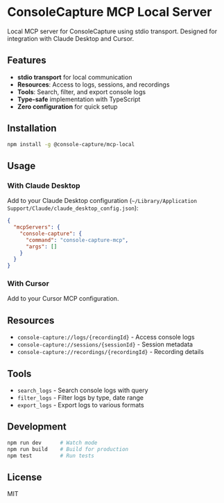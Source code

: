 # ConsoleCapture MCP Local Server

Local MCP server for ConsoleCapture using stdio transport. Designed for integration with Claude Desktop and Cursor.

## Features

- **stdio transport** for local communication
- **Resources**: Access to logs, sessions, and recordings
- **Tools**: Search, filter, and export console logs
- **Type-safe** implementation with TypeScript
- **Zero configuration** for quick setup

## Installation

```bash
npm install -g @console-capture/mcp-local
```

## Usage

### With Claude Desktop

Add to your Claude Desktop configuration (`~/Library/Application Support/Claude/claude_desktop_config.json`):

```json
{
  "mcpServers": {
    "console-capture": {
      "command": "console-capture-mcp",
      "args": []
    }
  }
}
```

### With Cursor

Add to your Cursor MCP configuration.

## Resources

- `console-capture://logs/{recordingId}` - Access console logs
- `console-capture://sessions/{sessionId}` - Session metadata
- `console-capture://recordings/{recordingId}` - Recording details

## Tools

- `search_logs` - Search console logs with query
- `filter_logs` - Filter logs by type, date range
- `export_logs` - Export logs to various formats

## Development

```bash
npm run dev      # Watch mode
npm run build    # Build for production
npm test         # Run tests
```

## License

MIT
